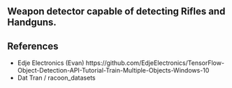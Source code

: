 <h2> Weapon detector capable of detecting Rifles and Handguns.</h2>

<h2> References </h2>
<ul>
  <li> Edje Electronics (Evan) https://github.com/EdjeElectronics/TensorFlow-Object-Detection-API-Tutorial-Train-Multiple-Objects-Windows-10 </li>
  <li> Dat Tran / racoon_datasets</li>
 </ul>
